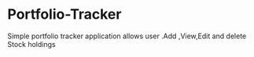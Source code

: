 # Portfolio-Tracker
Simple portfolio tracker application allows user .Add ,View,Edit and delete Stock holdings
